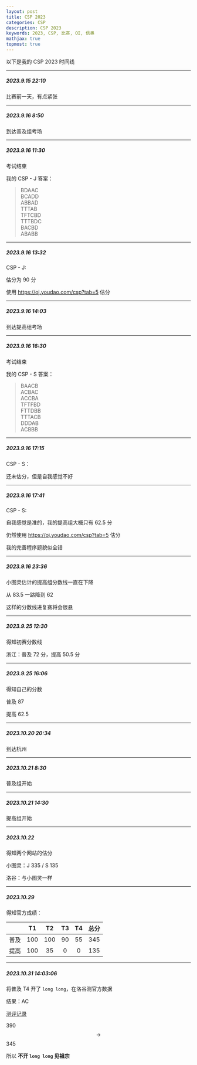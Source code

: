 ```yaml
---
layout: post
title: CSP 2023
categories: CSP
description: CSP 2023
keywords: 2023, CSP, 比赛, OI, 信奥
mathjax: true
topmost: true
---
```


以下是我的 CSP 2023 时间线

---

##### 2023.9.15 22:10

比赛前一天，有点紧张

---

##### 2023.9.16 8:50

到达普及组考场

---

##### 2023.9.16 11:30

考试结束

我的 CSP - J 答案：

> BDAAC  
> BCADD  
> ABBAD  
> TTTAB  
> TFTCBD  
> TTTBDC  
> BACBD  
> ABABB   

---

##### 2023.9.16 13:32

CSP - J:

估分为 90 分

使用 <https://oj.youdao.com/csp?tab=5> 估分

---

##### 2023.9.16 14:03

到达提高组考场

---

##### 2023.9.16 16:30

考试结束

我的 CSP - S 答案：

> BAACB  
> ACBAC  
> ACCBA  
> TFTFBD  
> FTTDBB  
> TTTACB  
> DDDAB  
> ACBBB  

---

##### 2023.9.16 17:15

CSP - S：

还未估分，但是自我感觉不好

---

##### 2023.9.16 17:41

CSP - S:

自我感觉是准的，我的提高组大概只有 62.5 分

仍然使用 <https://oj.youdao.com/csp?tab=5> 估分

我的完善程序题貌似全错

---

##### 2023.9.16 23:36

小图灵估计的提高组分数线一直在下降

从 83.5 一路降到 62

这样的分数线进复赛将会很悬

---

##### 2023.9.25 12:30

得知初赛分数线

浙江：普及 72 分，提高 50.5 分

---

##### 2023.9.25 16:06

得知自己的分数

普及 87

提高 62.5

---

##### 2023.10.20 20:34

到达杭州

---

##### 2023.10.21 8:30

普及组开始

---

##### 2023.10.21 14:30

提高组开始

---

##### 2023.10.22

得知两个网站的估分

小图灵：J 335 / S 135

洛谷：与小图灵一样

---

##### 2023.10.29

得知官方成绩：

||T1|T2|T3|T4|总分|
|:-:|:-:|:-:|:-:|:-:|:-:|
|普及|100|100|90|55|345|
|提高|100|35|0|0|135|

---

##### 2023.10.31 14:03:06

将普及 T4 开了 `long long`，在洛谷测官方数据

结果：AC

[测评记录](https://www.luogu.com.cn/record/132580000)

390 $$\to$$ 345

所以 **不开 `long long` 见祖宗**
